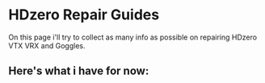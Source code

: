 # HDzero Repair Guides
On this page i'll try to collect as many info as possible on repairing HDzero VTX VRX and Goggles. 
## Here's what i have for now:
